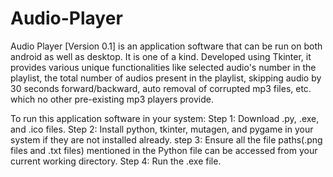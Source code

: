 # Audio-Player
Audio Player [Version 0.1] is an application software that can be run on both android as well as desktop. It is one of a kind. Developed using Tkinter, it provides various unique functionalities like selected audio's number in the playlist, the total number of audios present in the playlist, skipping audio by 30 seconds forward/backward, auto removal of corrupted mp3 files, etc. which no other pre-existing mp3 players provide.

To run this application software in your system:
Step 1: Download .py, .exe, and .ico files.
Step 2: Install python, tkinter, mutagen, and pygame in your system if they are not installed already.
step 3: Ensure all the file paths(.png files and .txt files) mentioned in the Python file can be accessed from your current working directory.
Step 4: Run the .exe file.
